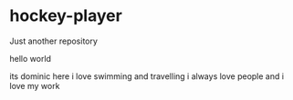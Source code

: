 # hockey-player
Just another repository

hello world 

its dominic here i love swimming and travelling
i always love people and i love my work
